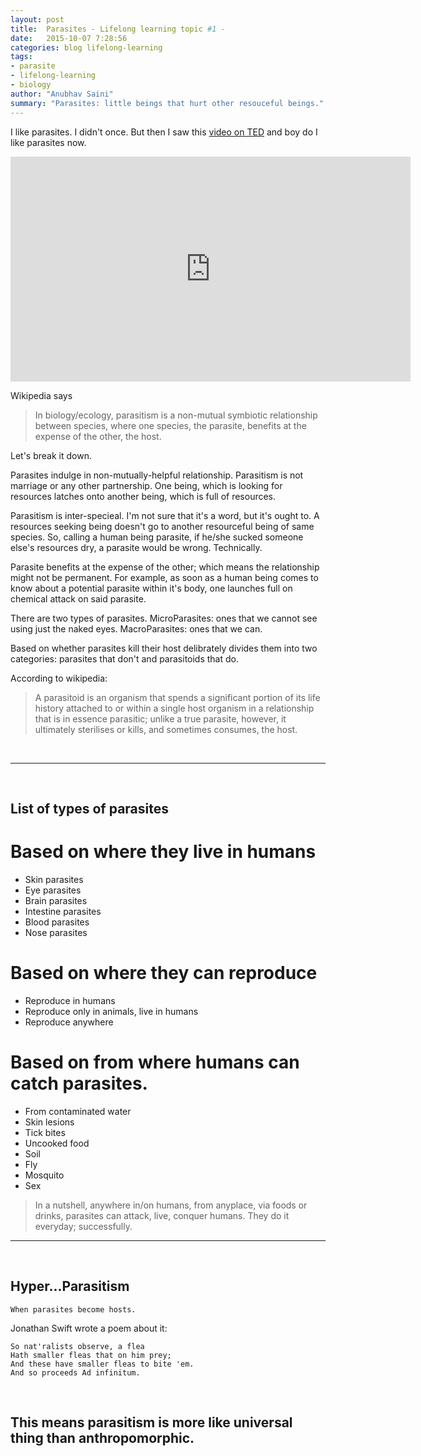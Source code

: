 ```yaml
---
layout: post
title:  Parasites - Lifelong learning topic #1 - 
date:   2015-10-07 7:28:56
categories: blog lifelong-learning
tags:
- parasite
- lifelong-learning
- biology
author: "Anubhav Saini"
summary: "Parasites: little beings that hurt other resouceful beings."
---
```

I like parasites. I didn't once. But then I saw this [video on TED](http://go.ted.com/bNjV) and boy do I like parasites now.  
    
<p>
    <iframe src="https://embed-ssl.ted.com/talks/ed_yong_suicidal_wasps_zombie_roaches_and_other_tales_of_parasites.html" width="640" height="360" frameborder="0" scrolling="no" webkitAllowFullScreen mozallowfullscreen allowFullScreen></iframe>
</p>
    
Wikipedia says  

>In biology/ecology, parasitism is a non-mutual symbiotic relationship between species, where one species, the parasite, benefits at the expense of the other, the host.  
<p>
Let's break it down.  
</p><p>
Parasites indulge in non-mutually-helpful relationship. Parasitism is not marriage or any other partnership. One being, which is looking for resources latches onto another being, which is full of resources.   
</p><p>
Parasitism is inter-specieal. I'm not sure that it's a word, but it's ought to. A resources seeking being doesn't go to another resourceful being of same species. So, calling a human being parasite, if he/she sucked someone else's resources dry, a parasite would be wrong. Technically.   
</p><p>
Parasite benefits at the expense of the other; which means the relationship might not be permanent. For example, as soon as a human being comes to know about a potential parasite within it's body, one launches full on chemical attack on said parasite.  
</p><p>
There are two types of parasites. MicroParasites: ones that we cannot see using just the naked eyes. MacroParasites: ones that we can.  
</p>

Based on whether parasites kill their host delibrately divides them into two categories: parasites that don't and parasitoids that do.  

According to wikipedia:  

>A parasitoid is an organism that spends a significant portion of its life history attached to or within a single host organism in a relationship that is in essence parasitic; unlike a true parasite, however, it ultimately sterilises or kills, and sometimes consumes, the host.

&nbsp;


---

&nbsp;

List of types of parasites
-

Based on where they live in humans
=

- Skin parasites
- Eye parasites
- Brain parasites
- Intestine parasites
- Blood parasites
- Nose parasites


Based on where they can reproduce
=

- Reproduce in humans
- Reproduce only in animals, live in humans
- Reproduce anywhere


Based on from where humans can catch parasites.
=

- From contaminated water
- Skin lesions
- Tick bites
- Uncooked food
- Soil
- Fly
- Mosquito
- Sex


>In a nutshell, anywhere in/on humans, from anyplace, via foods or drinks, parasites can attack, live, conquer humans. They do it everyday; successfully.

---

&nbsp;

Hyper...Parasitism
-

`When parasites become hosts.`

Jonathan Swift wrote a poem about it:

    So nat'ralists observe, a flea  
    Hath smaller fleas that on him prey;  
    And these have smaller fleas to bite 'em.  
    And so proceeds Ad infinitum.  

&nbsp;

This means parasitism is more like universal thing than anthropomorphic.
---


&nbsp;


